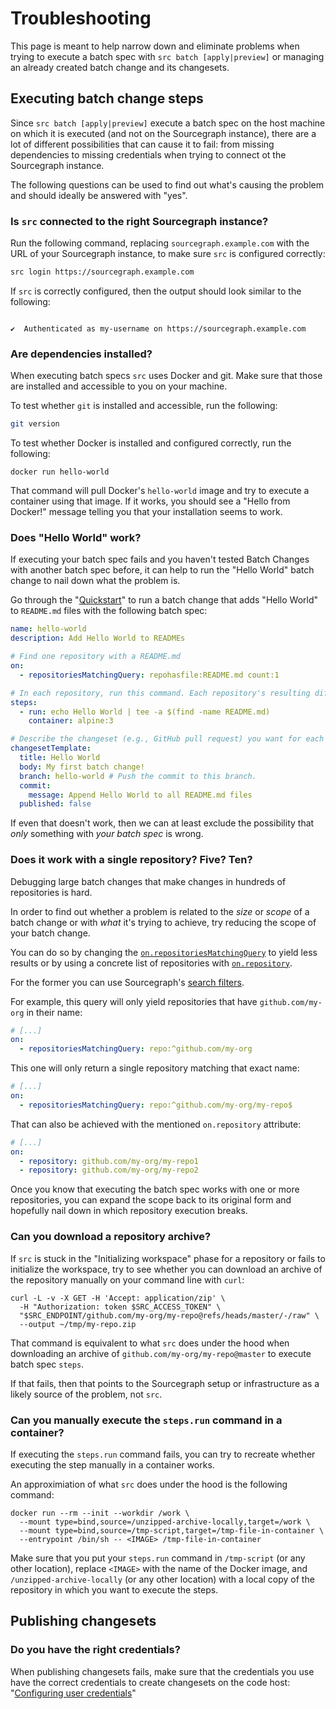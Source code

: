 # Troubleshooting

This page is meant to help narrow down and eliminate problems when trying to execute a batch spec with `src batch [apply|preview]` or managing an already created batch change and its changesets.

## Executing batch change steps

Since `src batch [apply|preview]` execute a batch spec on the host machine on which it is executed (and not on the Sourcegraph instance), there are a lot of different possibilities that can cause it to fail: from missing dependencies to missing credentials when trying to connect ot the Sourcegraph instance.

The following questions can be used to find out what's causing the problem and should ideally be answered with "yes".

### Is `src` connected to the right Sourcegraph instance?

Run the following command, replacing `sourcegraph.example.com` with the URL of your Sourcegraph instance, to make sure `src` is configured correctly:

```bash
src login https://sourcegraph.example.com
```

If `src` is correctly configured, then the output should look similar to the following:

```

✔️  Authenticated as my-username on https://sourcegraph.example.com

```

### Are dependencies installed?

When executing batch specs `src` uses Docker and git. Make sure that those are installed and accessible to you on your machine.

To test whether `git` is installed and accessible, run the following:

```bash
git version
```

To test whether Docker is installed and configured correctly, run the following:

```
docker run hello-world
```

That command will pull Docker's `hello-world` image and try to execute a container using that image. If it works, you should see a "Hello from Docker!" message telling you that your installation seems to work.

### Does "Hello World" work?

If executing your batch spec fails and you haven't tested Batch Changes with another batch spec before, it can help to run the "Hello World" batch change to nail down what the problem is.

Go through the "[Quickstart](../quickstart.md)" to run a batch change that adds "Hello World" to `README.md` files with the following batch spec:

```yaml
name: hello-world
description: Add Hello World to READMEs

# Find one repository with a README.md
on:
  - repositoriesMatchingQuery: repohasfile:README.md count:1

# In each repository, run this command. Each repository's resulting diff is captured.
steps:
  - run: echo Hello World | tee -a $(find -name README.md)
    container: alpine:3

# Describe the changeset (e.g., GitHub pull request) you want for each repository.
changesetTemplate:
  title: Hello World
  body: My first batch change!
  branch: hello-world # Push the commit to this branch.
  commit:
    message: Append Hello World to all README.md files
  published: false
```

If even that doesn't work, then we can at least exclude the possibility that _only_ something with _your batch spec_ is wrong.

### Does it work with a single repository? Five? Ten?

Debugging large batch changes that make changes in hundreds of repositories is hard.

In order to find out whether a problem is related to the _size_ or _scope_ of a batch change or with _what_ it's trying to achieve, try reducing the scope of your batch change.

You can do so by changing the [`on.repositoriesMatchingQuery`](batch_spec_yaml_reference.md#on-repositoriesmatchingquery) to yield less results or by using a concrete list of repositories with [`on.repository`](batch_spec_yaml_reference.md#on-repository).

For the former you can use Sourcegraph's [search filters](../../code_search/reference/queries.md#keywords-all-searches).

For example, this query will only yield repositories that have `github.com/my-org` in their name:

```yaml
# [...]
on:
  - repositoriesMatchingQuery: repo:^github.com/my-org
```

This one will only return a single repository matching that exact name:

```yaml
# [...]
on:
  - repositoriesMatchingQuery: repo:^github.com/my-org/my-repo$
```

That can also be achieved with the mentioned `on.repository` attribute:

```yaml
# [...]
on:
  - repository: github.com/my-org/my-repo1
  - repository: github.com/my-org/my-repo2
```

Once you know that executing the batch spec works with one or more repositories, you can expand the scope back to its original form and hopefully nail down in which repository execution breaks.

### Can you download a repository archive?

If `src` is stuck in the "Initializing workspace" phase for a repository or fails to initialize the workspace, try to see whether you can download an archive of the repository manually on your command line with `curl`:

```
curl -L -v -X GET -H 'Accept: application/zip' \
  -H "Authorization: token $SRC_ACCESS_TOKEN" \
  "$SRC_ENDPOINT/github.com/my-org/my-repo@refs/heads/master/-/raw" \
  --output ~/tmp/my-repo.zip
```

That command is equivalent to what `src` does under the hood when downloading an archive of `github.com/my-org/my-repo@master` to execute batch spec `steps`.

If that fails, then that points to the Sourcegraph setup or infrastructure as a likely source of the problem, not `src`.

### Can you manually execute the `steps.run` command in a container?

If executing the `steps.run` command fails, you can try to recreate whether executing the step manually in a container works.

An approximiation of what `src` does under the hood is the following command:

```
docker run --rm --init --workdir /work \
  --mount type=bind,source=/unzipped-archive-locally,target=/work \
  --mount type=bind,source=/tmp-script,target=/tmp-file-in-container \
  --entrypoint /bin/sh -- <IMAGE> /tmp-file-in-container
```

Make sure that you put your `steps.run` command in `/tmp-script` (or any other location), replace `<IMAGE>` with the name of the Docker image, and `/unzipped-archive-locally` (or any other location) with a local copy of the repository in which you want to execute the steps.

## Publishing changesets

### Do you have the right credentials?

When publishing changesets fails, make sure that the credentials you use have the correct credentials to create changesets on the code host: "[Configuring user credentials](../how-tos/configuring_user_credentials.md)"
